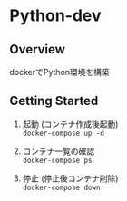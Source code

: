 # Python-dev

## Overview
dockerでPython環境を構築

## Getting Started
1. 起動 (コンテナ作成後起動)  
`docker-compose up -d`

1. コンテナ一覧の確認  
`docker-compose ps`

1. 停止 (停止後コンテナ削除)  
`docker-compose down`